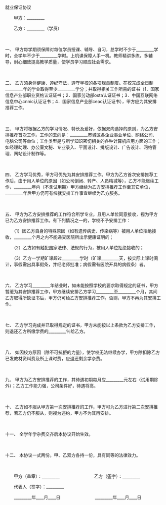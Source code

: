 



就业保证协议



 

　　甲方：_________　　

　　乙方：_________（学员）

　　

一、
甲方每学期须保障对每位学员授课、辅导、自习，总学时不少于_________学时，全学年不少于_________学时。上机课保障人手一机。教师精讲多练，多辅导，耐心细致提高教学质量，使学员学习顺应社会需求。

　　

二、
乙方须身体健康、遵纪守法，遵守学校的各项规章制度。在校完成全日制_________年的学业取得至少_________学分；并取得相关工作所需的证书（1．国家信息产业部职业资格认证证书；2．国家劳动部osta认证证书；3．中国互联网络信息中心cnnic认证证书；4．国家信息产业部ceac认证证书），甲方应为其安排推荐工作。

　　

三、
甲方将根据乙方的学习情况、特长及爱好，依据双向选择的原则，为乙方安排推荐首次工作。工作的去向是：_________市城区各企业事业单位、网络公司、电脑公司等单位；工作类型是与所学知识密切相关的各种计算机应用方面的工作；如经理助理、办公室文秘、专业录入、平面设计、排版设计、广告设计、网络管理、网站设计制作等。

　　

四、
乙方学习优秀，甲方可优先为其安排推荐工作。甲方为乙方首次安排推荐工作后，由于用人单位的原因（如公司倒闭、转产、人员精减等），乙方不能继续工作，_________年内（不含试用期）甲方继续为乙方安排推荐工作至其它单位，_________年后甲方仍可有偿就安排工作事宜继续为乙方服务。

　　

五、
甲方为乙方安排推荐的工作符合所学专业，且用人单位同意接收，视为甲方已为乙方安排推荐工作。有下列情况之一的，学校不予安排工作：

　　（1）因乙方自身的特殊原因（如有遗传病史、传染病等）被用人单位拒绝接收，_________个月之内不能递交医院所出示健康证明的；

　　（2）乙方如有触犯国家法律、法规的行为，被用人单位拒绝接收的；

　　（3）乙方一学期旷课超过_________学时（旷课_________天，按实际上课时间计，事假需出具事假条，并经老师批准；病假需有医院开具的病假条）者。

　　

六、
乙方学习_________年结业时，如未能按照学校的要求取得规定的证书，甲方暂缓为其安排推荐工作，甲方继续安排乙方学习_________至_________个月，其间乙方取得所缺证书后，甲方仍可给乙方安排推荐工作。否则，甲方不再为其安排工作。

　　

七、
乙方学习完成并已取得规定的证书，甲方未能按以上条款为乙方安排工作，则退还乙方所缴学费的_________％给乙方。

　　

八、
如因校方原因（除不可抗拒的力量），使学校无法继续办学，甲方除扣除乙方已发教材资料费及所上课时费，应退还剩余学杂费。

　　

九、
甲方为乙方安排推荐的工作，其待遇初期每月应_________元左右（试用期除外）；乙方工作能力强，公司条件好，待遇将高。

　　

十、
乙方如不服从甲方第一次安排推荐的工作，甲方可为乙方进行第二次安排推荐，若乙方仍不服从，则视为违约，甲方不为其再安排。

　　

十一、
全学年学杂费交齐后本协议开始生效。

　　

十二、
本协议一式两份。甲、乙双方各持一份，具有同等的法律效力。　

　　　

　　甲方（盖章）：_________　　　　　　　　乙方（签字）：_________　　

　　代表人（签字）：_________　　

　　_________年____月____日　　　　　　　　_________年____月____日